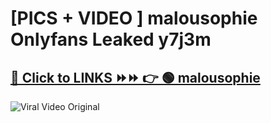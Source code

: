 
 # [PICS + VIDEO ] malousophie Onlyfans Leaked y7j3m

## <h2><a href="https://clipsfans.com/malousophie&ref=git">🔗 Click to LINKS ⏩⏩ 👉 🟢 malousophie </a></h2>

<a href="https://clipsfans.com/malousophie&ref=git" rel="nofollow" data-target="animated-image.originalLink"><img src="https://i.ibb.co.com/xMMVF88/686577567.gif" alt="Viral Video Original" style="max-width: 100%; display: inline-block;" data-target="animated-image.originalImage"></a>

